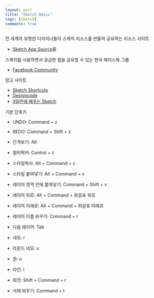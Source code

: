 ```yaml
---
layout: post
title: "Sketch Basic"
tags: [sketch]
comments: true
---
```


전 세계의 유명한 디자이너들이 스케치 리소스를 만들어 공유하는 리소스 사이트
- [Sketch App Source](https://www.sketchappsources.com/)룹

스케치를 사용하면서 궁금한 점을 공유할 수 있는 한국 페이스북 그룹
- [Facebook Community](https://www.facebook.com/groups/sketchappkorea/)

참고 사이트
- [Sketch Shortcuts](http://sketchshortcuts.com/)
- [Designcode](https://designcode.io/)
- [3일만에 배우는 Sketch](https://www.edwith.org/)

기본 단축키
- UNDO: Command + z
- REDO: Command + Shift + z
- 간격보기: Alt

- 컬러픽커: Control + c

- 스타일복사: Alt + Command + c
- 스타일 붙여넣기: Alt + Command + v
- 레이어 영역 안에 붙여넣기: Command + Shift + v

- 레이어 위로: Alt + Command + 화살표 위로
- 레이어 아래로: Alt + Command + 화살표 아래로
- 레이어 이름 바꾸기: Command + r
- 다음 레이어: Tab

- 네모: r
- 라운드 네모: u
- 원: o
- 라인: l

- 회전: Shift + Command + r
- 서체 바꾸기: Command + t

